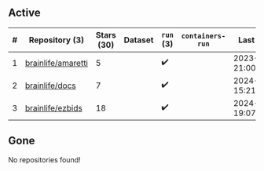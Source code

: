 ## Active
| # | Repository (3) | Stars (30) | Dataset | `run` (3) | `containers-run` | Last Modified |
| --- | --- | --- | --- | --- | --- | --- |
| 1 | [brainlife/amaretti](https://github.com/brainlife/amaretti) | 5 |  | :heavy_check_mark: |  | 2023-11-13 21:00:14+00:00 |
| 2 | [brainlife/docs](https://github.com/brainlife/docs) | 7 |  | :heavy_check_mark: |  | 2024-01-31 15:21:20+00:00 |
| 3 | [brainlife/ezbids](https://github.com/brainlife/ezbids) | 18 |  | :heavy_check_mark: |  | 2024-02-01 19:07:24+00:00 |

## Gone
No repositories found!
